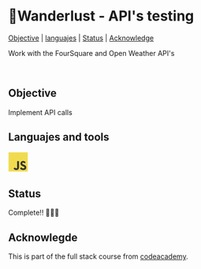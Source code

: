# 💺Wanderlust - API's testing<br>
[Objective](#objective_h) | [languajes](#languajes_h) | [Status](#status_h) | [Acknowledge](#acknowledge_h) 

<p>Work with the FourSquare and Open Weather API's</p><br>

<h2>Objective<a name="objective_h"></a></h2>
<p>Implement API calls</p>


<h2>Languajes and tools<a name="languajes_h"></a></h2>
<p></p>
<a href="https://developer.mozilla.org/en-US/docs/Web/JavaScript" target="_blank"> <img src="https://raw.githubusercontent.com/devicons/devicon/master/icons/javascript/javascript-original.svg" alt="javascript" width="40" height="40"/> </a>


<h2>Status <a name="status_h"></a></h2>
<p>Complete!! 🎉🎉🎉</p>



<h2>Acknowlegde <a name="acknowledge_h"></a></h2>
<p>This is part of the full stack course from <a href='https://www.codecademy.com/'>codeacademy</a>.</p>
